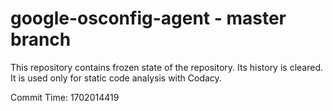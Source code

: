 # google-osconfig-agent - master branch

This repository contains frozen state of the repository.
Its history is cleared. It is used only for static code
analysis with Codacy.

Commit Time: 1702014419